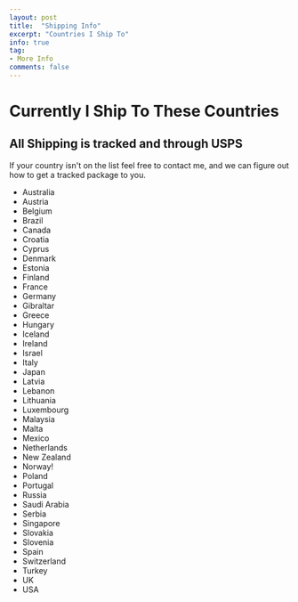 ```yaml
---
layout: post
title:  "Shipping Info"
excerpt: "Countries I Ship To"
info: true
tag:
- More Info
comments: false
---
```


# Currently I Ship To These Countries
## All Shipping is tracked and through USPS
If your country isn't on the list feel free to contact me, and we can figure out how to get a tracked package to you.

* Australia
* Austria
* Belgium
* Brazil
* Canada
* Croatia
* Cyprus
* Denmark
* Estonia
* Finland
* France
* Germany
* Gibraltar
* Greece
* Hungary
* Iceland
* Ireland
* Israel
* Italy
* Japan
* Latvia
* Lebanon
* Lithuania
* Luxembourg
* Malaysia
* Malta
* Mexico
* Netherlands
* New Zealand
* Norway!
* Poland
* Portugal
* Russia
* Saudi Arabia
* Serbia
* Singapore
* Slovakia
* Slovenia
* Spain
* Switzerland
* Turkey
* UK
* USA
